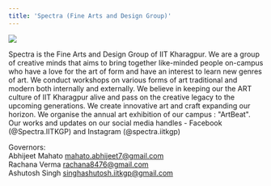 ```yaml
---
title: 'Spectra (Fine Arts and Design Group)'
---
```


![](https://drive.google.com/uc?id=1ZdH9mBJM6nwjvI96Nr348obRdSgMpJDQ)

Spectra is the Fine Arts and Design Group of IIT Kharagpur. We are a group of creative minds that aims to bring together like-minded people on-campus who have a love for the art of form and have an interest to learn new genres of art. We conduct workshops on various forms of art traditional and modern both internally and externally. We believe in keeping our the ART culture of IIT Kharagpur alive and pass on the creative legacy to the upcoming generations. We create innovative art and craft expanding our horizon. We organise the annual art exhibition of our campus : "ArtBeat". Our works and updates on our social media handles - Facebook (@Spectra.IITKGP) and Instagram (@spectra.iitkgp)

Governors: <br />
Abhijeet Mahato
mahato.abhijeet7@gmail.com <br/>
Rachana Verma
rachana8476@gmail.com <br/>
Ashutosh Singh
singhashutosh.iitkgp@gmail.com
